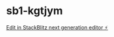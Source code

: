 # sb1-kgtjym

[Edit in StackBlitz next generation editor ⚡️](https://stackblitz.com/~/github.com/Cresus9/sb1-kgtjym)